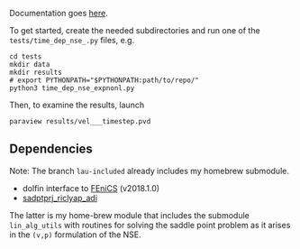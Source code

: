 Documentation goes [here](http://dolfin-navier-scipy.readthedocs.org/en/latest/index.html).


To get started, create the needed subdirectories and run one of the `tests/time_dep_nse_.py` files, e.g.

```
cd tests
mkdir data
mkdir results
# export PYTHONPATH="$PYTHONPATH:path/to/repo/"
python3 time_dep_nse_expnonl.py
```

Then, to examine the results, launch
```
paraview results/vel___timestep.pvd
```

Dependencies
---

Note: The branch `lau-included` already includes my homebrew submodule. 

 * dolfin interface to [FEniCS](https://fenicsproject.org/) (v2018.1.0)
 * [sadptprj_riclyap_adi](https://github.com/highlando/sadptprj_riclyap_adi)

The latter is my home-brew module that includes the submodule `lin_alg_utils` with routines for solving the saddle point problem as it arises in the `(v,p)` formulation of the NSE. 

